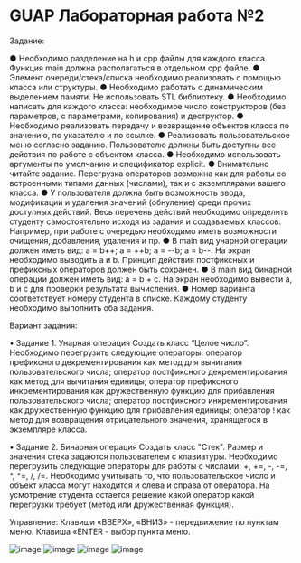 # GUAP Лабораторная работа №2

Задание:

● Необходимо разделение на h и cpp файлы для каждого класса. Функция main должна располагаться в отдельном cpp файле.
● Элемент очереди/стека/списка необходимо реализовать с помощью класса или
структуры.
● Необходимо работать с динамическим выделением памяти. Не использовать STL
библиотеку.
● Необходимо написать для каждого класса: необходимое число конструкторов (без
параметров, с параметрами, копирования) и деструктор.
● Необходимо реализовать передачу и возвращение объектов класса по значению, по
указателю и по ссылке.
● Реализовать пользовательское меню согласно заданию. Пользователю должны быть
доступны все действия по работе с объектом класса.
● Необходимо использовать аргументы по умолчанию и спецификатор explicit.
● Внимательно читайте задание. Перегрузка операторов возможна как для работы со
встроенными типами данных (числами), так и с экземплярами вашего класса.
● У пользователя должна быть возможность ввода, модификации и удаления значений
(обнуление) среди прочих доступных действий. Весь перечень действий необходимо определить
студенту самостоятельно исходя из задания и создаваемых классов. Например, при работе с
очередью необходимо иметь возможности очищения, добавления, удаления и пр.
● В main вид унарной операции должен иметь вид: a = b++; a = ++b; a = --b; a = b--. На
экран необходимо выводить a и b. Принцип действия постфиксных и префиксных операторов
должен быть сохранен.
● В main вид бинарной операции должен иметь вид: a = b + c. На экран необходимо
вывести a, b и с для проверки результата вычисления.
● Номер варианта соответствует номеру студента в списке. Каждому студенту
необходимо выполнить оба задания.


Вариант задания:

• Задание 1. Унарная операция
Создать класс “Целое число”. Необходимо перегрузить следующие операторы: оператор префиксного декрементирования как метод для вычитания пользовательского числа; оператор постфиксного декрементирования как метод для вычитания единицы; оператор префиксного инкрементирования как дружественную функцию для прибавления пользовательского числа; оператор постфиксного инкрементирования как дружественную функцию для прибавления единицы; оператор ! как метод для возвращения отрицательного значения, хранящегося в экземпляре класса.

• Задание 2. Бинарная операция
Создать класс "Стек". Размер и значения стека задаются пользователем с клавиатуры. Необходимо перегрузить следующие операторы для работы с числами: +, +=, -, -=, *, *=, /, /=. Необходимо учитывать то, что пользовательское число и объект класса могут находится и слева и справа от оператора. На усмотрение студента остается решение какой оператор какой перегрузки требует (метод или дружественная функция).

Управление:
Клавиши «ВВЕРХ», «ВНИЗ» - передвижение по пунктам меню. 
Клавиша «ENTER - выбор пункта меню.

![image](https://user-images.githubusercontent.com/43295090/167473647-ea4bfe15-ab2f-411d-ae41-5f4c49c43d10.png)
![image](https://user-images.githubusercontent.com/43295090/167473708-6895221b-228b-4093-9d0b-c40192722be5.png)
![image](https://user-images.githubusercontent.com/43295090/167473727-80cc9fd1-8d78-4931-a400-d857f8858e59.png)
![image](https://user-images.githubusercontent.com/43295090/167473751-45d6565d-fb85-4339-b1d4-d1b95a933d3b.png)

